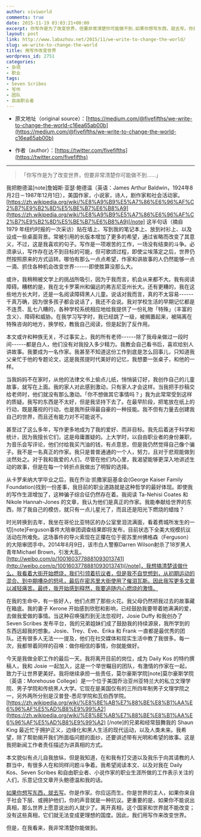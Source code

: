 ```yaml
---
author: viviworld
comments: true
date: 2015-11-19 03:03:21+00:00
excerpt: 你写作是为了改变世界，但要非常清楚你可能做不到.如果你想写东西，就去写。你是作家。你应运而生。你是世界的主人
layout: post
link: http://www.labazhou.net/2015/11/we-write-to-change-the-world/
slug: we-write-to-change-the-world
title: 用写作改变世界
wordpress_id: 2751
categories:
- 杂项
- 职业
tags:
- Seven Scribes
- 写作
- 团队
- 自由职业者
---
```



	
  * 原文地址（original source）：[https://medium.com/@fivefifths/we-write-to-change-the-world-c16ea65ab00b](https://medium.com/@fivefifths/we-write-to-change-the-world-c16ea65ab00b)

	
  * 作者（author）：[https://twitter.com/fivefifths](https://twitter.com/fivefifths)





* * *





<blockquote>「你写作是为了改变世界，但要非常清楚你可能做不到……」</blockquote>


我把鲍德温[note]詹姆斯·亚瑟·鲍德温（英语：James Arthur Baldwin，1924年8月2日－1987年12月1日），美国作家，小说家，诗人，剧作家和社会活动家。[https://zh.wikipedia.org/wiki/%E8%A9%B9%E5%A7%86%E6%96%AF%C2%B7%E9%B2%8D%E5%BE%B7%E6%B8%A9](https://zh.wikipedia.org/wiki/%E8%A9%B9%E5%A7%86%E6%96%AF%C2%B7%E9%B2%8D%E5%BE%B7%E6%B8%A9)[/note] 这半句话（摘自 1979 年纽约时报的一次采访）贴在墙上、写到我的笔记本上、放到衬衫上、以及设成一些桌面背景。常被引用的长版本增加了更多的希望，通过省略而改变了其意义，不过，这是我喜欢的句子。写作是一项艰苦的工作，一场没有结束的斗争。必须承认，写作存在达不到目标的可能，但可歌颂过程，即使尘埃落定之后，世界仍然按照原来的方式运转。哪怕有那么一点点希望，作家和讲故事的人仍然能够一点一滴、抓住各种机会改变世界------即使胜算没那么大。

或许，我稍稍被文学上的挑战所吸引，因为于我而言，机会从来都不大。我有阅读障碍。糟糕的是，我在北卡罗莱州和偏远的弗吉尼亚州长大。还有更糟的，我在这些地方长大时，还是一名阅读障碍黑人儿童。说话对我而言，真的不太容易------千真万确，因为很多孩子都会说话了，我还不会说。我对学校生活的早期记忆都是不连贯、乱七八糟的，各种学校系统相应地给我提供了一份礼物「特殊」（丰富的含义）、障碍和威胁。在我学习写字时，我已经跳了一级，被搁置起来，被隔离在特殊咨询的地方，换学校，教我自己阅读，但是起到了反作用。

本文或许和种族无关，不过事实上，我的所有老师------除了我母亲做过一段时间------都是白人，他们没有对我投入多少精力。我教会自己看书后，喜欢给别人讲故事。我要成为一名作家。我甚至不知道这份工作到底是怎么回事儿，只知道我父亲忙于他的专题论文，这是我孩提时代美好的记忆，我想要一张桌子，和他的一样。

当我妈妈不在家时，从他的法律文书上偷点儿纸，悄悄装订好，我创作自己的儿童故事，就写在上面。我的家人对此感到激动，只有家人才会这样。当我把手抄稿交给老师时，他们就没有那么激动。「你不想做其它事情吗？」我为此常常受到这样的质疑。我写的东西是不太好，但是我坚持下去了。在最早阶段，把笔放在纸上的行动，既是蔑视的行动，也是我所获得最自豪的一种技能。我不但有力量去创建我自己的世界，而且还有能力对不可能说不。

甚至过了这么多年，写作更多地成为了我的爱好、而非目标。我先后着迷于科学和统计，因为我擅长它们，这是毋庸置疑的。上大学时，以自由职业者的身份兼职，为音乐会写评论，他们付给我买汽油的钱，有点意思，但是我仍然觉得自己像个骗子。我不是一名真正的作家。我只是普普通通的一个人，努力，且对于悲观能做到淡然处之。对于我和我爱的人们，尽管在他们内心里，我渴望能够更深入地讲述生动的故事，但是在每一个转折点我做出了明智的选择。

从卡罗来纳大学毕业之后，我在乔治·凯撒家庭基金会(George Kaiser Family Foundation)找到一份差事，我目前的职业道路就是这种哲学的最好体现。即使我的写作生涯增加了，这种骗子综合征仍然存在着。我阅读 Ta-Nehisi Coates 和 Nikole Hannah-Jones 的文章，我认为他们是真正的作家。我能奉献给世界的东西，除了我自己的模仿，就只有一点儿星光了，而且还是阳光下燃烧的蜡烛？

时光转换到去年，我坐在哥伦比亚特区的办公室里泪流满面，看着费城所发生的一切[note]Ferguson事件大陪审团调查结果即将发布，目前状态下全美大规模抗议活动在所难免。这场事件的导火索现在正攥在位于密苏里州佛格森（Ferguson）的大陪审团手中。2014年8月9日，该市白人警察Darren Wilson射杀了18岁黑人青年Michael Brown，引发大乱。[http://weibo.com/p/1001603778881093013741](http://weibo.com/p/1001603778881093013741)[/note]，我想搞清楚该做什么。我看着大街开始燃烧，我们引领着抗议者，但是我不自觉想到，从初期运动的混合、到中期嘈杂的怒吼，最后在密苏里大街使用了催泪瓦斯。因此我写更多文章以减轻痛苦。最终，我开始感到释然，我要追随内心燃烧的激情。

在我的生命中，有一些好人，他们点燃了那些火花。我父母仍然把我过去的故事藏在箱底。我的妻子 Kerone 开始感到欣慰和影响，已经鼓励我要带着她满满的爱，去做我爱做的事情。当这种召唤强烈到无法忽视时，Josie Duffy 和我创办了 Seven Scribes 发布平台，我的兄弟姐妹们成了鼓励我的持续源泉，我所学到的东西远超我的想象。Josie、Trey、Eve、Erika 和 Frank 一直都是最优秀的团队。还有很多人无法一一提及，他们在社交媒体和现实生活中教了我很多。每一次，我都带着同样的召唤：做你相信的事情，你就能做好。

今天是我做全职工作的最后一天。我将离开目前的岗位，成为 Daily Kos 的特约撰稿人，我和 Josie 一起加入，这是一个举世瞩目的团队，有激情的作家在一起，致力于让世界更美好。我将继续承担一些责任，莫尔豪斯学院[note]莫尔豪斯学院（英语：Morehouse College）是一个位于美国乔治亚州亚特兰大的私立文理学院、男子学院和传统黑人大学。它现在是美国仅有的三所四年制男子文理学院之一，另外两所分别是汉普登-悉尼学院和瓦伯西学院。[https://zh.wikipedia.org/wiki/%E8%8E%AB%E7%88%BE%E8%B1%AA%E6%96%AF%E5%AD%B8%E9%99%A2](https://zh.wikipedia.org/wiki/%E8%8E%AB%E7%88%BE%E8%B1%AA%E6%96%AF%E5%AD%B8%E9%99%A2) [/note]的兄弟和经常鼓舞我的 Shaun King 最近忙于拥护正义，边缘化和黑人生活的现代运动，以及人类未来。我希望，除了帮助揭开我们所面临问题的面纱，还要讲述带有光明和希望的故事。这是我把新闻工作者责任描述为讲真相的方式。

本文貌似有点儿自我放纵，但是我知道，在和我有打交道以及我乐于向其请教的人群当中，有很多人在和同样问题斗争着。我希望阅读本文、以及对我在 Daily Kos、Seven Scribes 和自由职业者、小说作家的职业生涯所做的工作表示关注的人们，乐意记住文章开头鲍德温和我的话。

[如果你想写东西，就去写](http://www.labazhou.net/2015/09/30-reasons-why-i-write/)。你是作家。你应运而生。你是世界的主人，如果你来自于社会下层、或拥护他们，你的声音就是一种抗议。更重要的是，如果你不能说出真相，那么世界上愿意说出的人就少了。离开真相，这个国家和世界就不能改变；没有这些真相，它们就无法变成更理想的国度。因此，我们用写作来改变世界。

但是，在我看来，我非常清楚你能做到。
